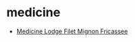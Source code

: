 # medicine

 * [Medicine Lodge Filet Mignon Fricassee](../index/m/medicine-lodge-filet-mignon-fricassee-232427.json)
